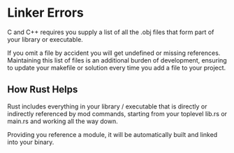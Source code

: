 # Linker Errors

C and C++ requires you supply a list of all the .obj files that form part of your library or executable.

If you omit a file by accident you will get undefined or missing references. Maintaining this list of files is an additional burden of development, ensuring to update your makefile or solution every time you add a file to your project.

## How Rust Helps

Rust includes everything in your library / executable that is directly or indirectly referenced by mod commands, starting from your toplevel lib.rs or main.rs and working all the way down.

Providing you reference a module, it will be automatically built and linked into your binary.
